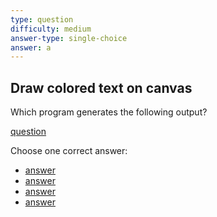 ```yaml
---
type: question
difficulty: medium
answer-type: single-choice
answer: a
---
```


## Draw colored text on canvas

Which program generates the following output?

[question](colored/a.evy "evy:source")

Choose one correct answer:

- [answer](colored/a.evy "evy:svg")
- [answer](colored/b.evy "evy:svg")
- [answer](colored/c.evy "evy:svg")
- [answer](colored/d.evy "evy:svg")
